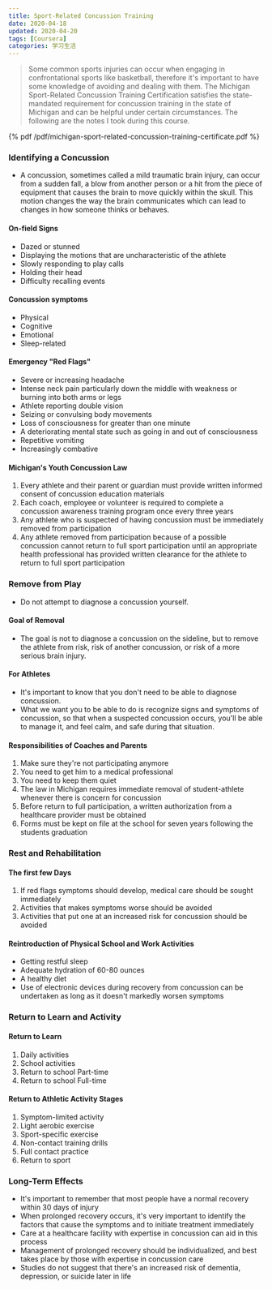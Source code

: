 ```yaml
---
title: Sport-Related Concussion Training
date: 2020-04-18
updated: 2020-04-20
tags: [Coursera]
categories: 学习生活
---
```


> Some common sports injuries can occur when engaging in confrontational sports like basketball, therefore it's important to have some knowledge of avoiding and dealing with them. The Michigan Sport-Related Concussion Training Certification satisfies the state-mandated requirement for concussion training in the state of Michigan and can be helpful under certain circumstances. The following are the notes I took during this course.

<!--more-->

{% pdf /pdf/michigan-sport-related-concussion-training-certificate.pdf %}

### Identifying a Concussion

- A concussion, sometimes called a mild traumatic brain injury, can occur from a sudden fall, a blow from another person or a hit from the piece of equipment that causes the brain to move quickly within the skull. This motion changes the way the brain communicates which can lead to changes in how someone thinks or behaves.

#### On-field Signs

- Dazed or stunned
- Displaying the motions that are uncharacteristic of the athlete
- Slowly responding to play calls
- Holding their head
- Difficulty recalling events

#### Concussion symptoms

- Physical
- Cognitive
- Emotional
- Sleep-related

#### Emergency "Red Flags"

- Severe or increasing headache
- Intense neck pain particularly down the middle with weakness or burning into both arms or legs
- Athlete reporting double vision
- Seizing or convulsing body movements
- Loss of consciousness for greater than one minute
- A deteriorating mental state such as going in and out of consciousness
- Repetitive vomiting
- Increasingly combative

#### Michigan's Youth Concussion Law

1. Every athlete and their parent or guardian must provide written informed consent of concussion education materials
2. Each coach, employee or volunteer is required to complete a concussion awareness training program once every three years
3. Any athlete who is suspected of having concussion must be immediately removed from participation
4. Any athlete removed from participation because of a possible concussion cannot return to full sport participation until an appropriate health professional has provided written clearance for the athlete to return to full sport participation

### Remove from Play

- Do not attempt to diagnose a concussion yourself.

#### Goal of Removal

- The goal is not to diagnose a concussion on the sideline, but to remove the athlete from risk, risk of another concussion, or risk of a more serious brain injury.

#### For Athletes

- It's important to know that you don't need to be able to diagnose concussion.
- What we want you to be able to do is recognize signs and symptoms of concussion, so that when a suspected concussion occurs, you'll be able to manage it, and feel calm, and safe during that situation.

#### Responsibilities of Coaches and Parents

1. Make sure they're not participating anymore
2. You need to get him to a medical professional
3. You need to keep them quiet
4. The law in Michigan requires immediate removal of student-athlete whenever there is concern for concussion
5. Before return to full participation, a written authorization from a healthcare provider must be obtained
6. Forms must be kept on file at the school for seven years following the students graduation

### Rest and Rehabilitation

#### The first few Days

1. If red flags symptoms should develop, medical care should be sought immediately
2. Activities that makes symptoms worse should be avoided
3. Activities that put one at an increased risk for concussion should be avoided

#### Reintroduction of Physical School and Work Activities

- Getting restful sleep
- Adequate hydration of 60-80 ounces
- A healthy diet
- Use of electronic devices during recovery from concussion can be undertaken as long as it doesn't markedly worsen symptoms

### Return to Learn and Activity

#### Return to Learn

1. Daily activities
2. School activities
3. Return to school Part-time
4. Return to school Full-time

#### Return to Athletic Activity Stages

1. Symptom-limited activity
2. Light aerobic exercise
3. Sport-specific exercise
4. Non-contact training drills
5. Full contact practice
6. Return to sport

### Long-Term Effects

- It's important to remember that most people have a normal recovery within 30 days of injury
- When prolonged recovery occurs, it's very important to identify the factors that cause the symptoms and to initiate treatment immediately
- Care at a healthcare facility with expertise in concussion can aid in this process
- Management of prolonged recovery should be individualized, and best takes place by those with expertise in concussion care
- Studies do not suggest that there's an increased risk of dementia, depression, or suicide later in life
